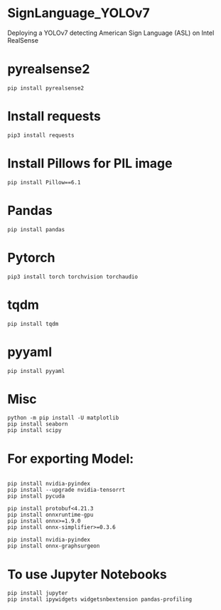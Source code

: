 # SignLanguage_YOLOv7
 Deploying a YOLOv7 detecting American Sign Language (ASL) on Intel RealSense
 
 # pyrealsense2
 ```
 pip install pyrealsense2
```
# Install requests
 ```
 pip3 install requests
 ```

# Install Pillows for PIL image
```
pip install Pillow==6.1
```
# Pandas
```
pip install pandas
```
# Pytorch
```
pip3 install torch torchvision torchaudio
```
# tqdm
```
pip install tqdm
```

# pyyaml
```
pip install pyyaml
```

# Misc
```
python -m pip install -U matplotlib
pip install seaborn
pip install scipy
```

# For exporting Model:
```

pip install nvidia-pyindex
pip install --upgrade nvidia-tensorrt
pip install pycuda

pip install protobuf<4.21.3
pip install onnxruntime-gpu
pip install onnx>=1.9.0
pip install onnx-simplifier>=0.3.6

pip install nvidia-pyindex
pip install onnx-graphsurgeon

```

# To use Jupyter Notebooks
```
pip install jupyter
pip install ipywidgets widgetsnbextension pandas-profiling
```
